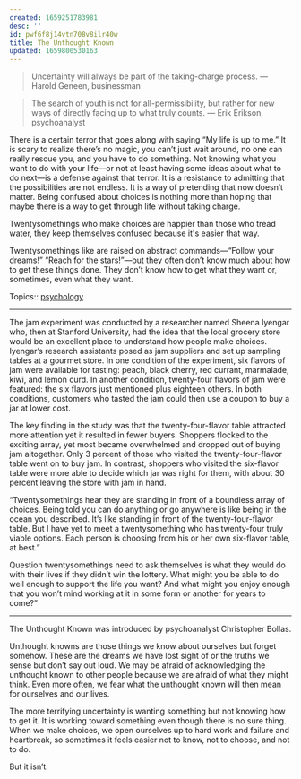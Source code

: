 ```yaml
---
created: 1659251783981
desc: ''
id: pwf6f8j14vtn708v8ilr40w
title: The Unthought Known
updated: 1659800530163
---
```

   
> Uncertainty will always be part of the taking-charge process. — Harold Geneen, businessman   
   
> The search of youth is not for all-permissibility, but rather for new ways of directly facing up to what truly counts. — Erik Erikson, psychoanalyst   
   
There is a certain terror that goes along with saying “My life is up to me.” It is scary to realize there’s no magic, you can’t just wait around, no one can really rescue you, and you have to do something. Not knowing what you want to do with your life—or not at least having some ideas about what to do next—is a defense against that terror. It is a resistance to admitting that the possibilities are not endless. It is a way of pretending that now doesn’t matter. Being confused about choices is nothing more than hoping that maybe there is a way to get through life without taking charge.   
   
Twentysomethings who make choices are happier than those who tread water, they keep themselves confused because it's easier that way.   
   
Twentysomethings like are raised on abstract commands—“Follow your dreams!” “Reach for the stars!”—but they often don’t know much about how to get these things done. They don’t know how to get what they want or, sometimes, even what they want.   
   
   
Topics::  [psychology](../topics/psychology.md)   
   
   
---   
   
The jam experiment was conducted by a researcher named Sheena Iyengar who, then at Stanford University, had the idea that the local grocery store would be an excellent place to understand how people make choices. Iyengar’s research assistants posed as jam suppliers and set up sampling tables at a gourmet store. In one condition of the experiment, six flavors of jam were available for tasting: peach, black cherry, red currant, marmalade, kiwi, and lemon curd. In another condition, twenty-four flavors of jam were featured: the six flavors just mentioned plus eighteen others. In both conditions, customers who tasted the jam could then use a coupon to buy a jar at lower cost.   
   
The key finding in the study was that the twenty-four-flavor table attracted more attention yet it resulted in fewer buyers. Shoppers flocked to the exciting array, yet most became overwhelmed and dropped out of buying jam altogether. Only 3 percent of those who visited the twenty-four-flavor table went on to buy jam. In contrast, shoppers who visited the six-flavor table were more able to decide which jar was right for them, with about 30 percent leaving the store with jam in hand.
   
   
“Twentysomethings hear they are standing in front of a boundless array of choices. Being told you can do anything or go anywhere is like being in the ocean you described. It’s like standing in front of the twenty-four-flavor table. But I have yet to meet a twentysomething who has twenty-four truly viable options. Each person is choosing from his or her own six-flavor table, at best.”   
   
Question twentysomethings need to ask themselves is what they would do with their lives if they didn’t win the lottery. What might you be able to do well enough to support the life you want? And what might you enjoy enough that you won’t mind working at it in some form or another for years to come?”   
   
   
---   
   
The Unthought Known was introduced by psychoanalyst Christopher Bollas.   
   
Unthought knowns are those things we know about ourselves but forget somehow. These are the dreams we have lost sight of or the truths we sense but don’t say out loud. We may be afraid of acknowledging the unthought known to other people because we are afraid of what they might think. Even more often, we fear what the unthought known will then mean for ourselves and our lives.   
   
The more terrifying uncertainty is wanting something but not knowing how to get it. It is working toward something even though there is no sure thing. When we make choices, we open ourselves up to hard work and failure and heartbreak, so sometimes it feels easier not to know, not to choose, and not to do.   
   
But it isn’t.